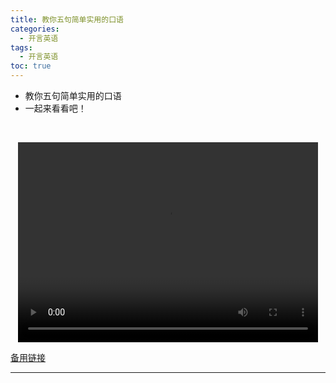 ```yaml
---
title: 教你五句简单实用的口语
categories:
  - 开言英语
tags:
  - 开言英语
toc: true 
---
```



- 教你五句简单实用的口语
- 一起来看看吧！

 

<p style="text-align:center">
   <video width="480" height="320" controls>
       <source src="/video/ol/13.mp4">
   </video>
</p>
 <p><a href="/video/ol/13.mp4">备用链接</a></p>
 
---






